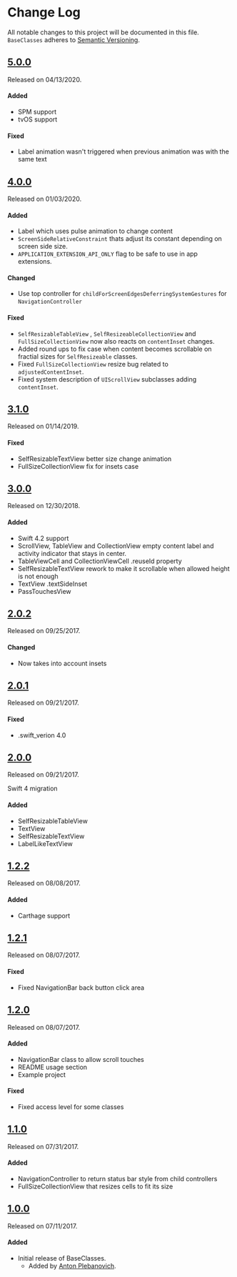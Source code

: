 # Change Log
All notable changes to this project will be documented in this file.
`BaseClasses` adheres to [Semantic Versioning](http://semver.org/).


## [5.0.0](https://github.com/APUtils/BaseClasses/releases/tag/5.0.0)
Released on 04/13/2020.

#### Added
- SPM support
- tvOS support

#### Fixed
- Label animation wasn't triggered when previous animation was with the same text


## [4.0.0](https://github.com/APUtils/BaseClasses/releases/tag/4.0.0)
Released on 01/03/2020.

#### Added
- Label which uses pulse animation to change content
- `ScreenSideRelativeConstraint` thats adjust its constant depending on screen side size.
- `APPLICATION_EXTENSION_API_ONLY` flag to be safe to use in app extensions.

#### Changed
-  Use top controller for `childForScreenEdgesDeferringSystemGestures` for `NavigationController`

#### Fixed
- `SelfResizableTableView` , `SelfResizeableCollectionView` and `FullSizeCollectionView` now also reacts on `contentInset` changes.
- Added round ups to fix case when content becomes scrollable on fractial sizes for `SelfResizeable` classes.
- Fixed `FullSizeCollectionView` resize bug related to `adjustedContentInset`.
- Fixed system description of `UIScrollView` subclasses adding `contentInset`.


## [3.1.0](https://github.com/APUtils/BaseClasses/releases/tag/3.1.0)
Released on 01/14/2019.

#### Fixed
- SelfResizableTextView better size change animation
- FullSizeCollectionView fix for insets case


## [3.0.0](https://github.com/APUtils/BaseClasses/releases/tag/3.0.0)
Released on 12/30/2018.

#### Added
- Swift 4.2 support
- ScrollView, TableView and CollectionView empty content label and activity indicator that stays in center.
- TableViewCell and CollectionViewCell .reuseId property
- SelfResizableTextView rework to make it scrollable when allowed height is not enough
- TextView .textSideInset
- PassTouchesView


## [2.0.2](https://github.com/APUtils/BaseClasses/releases/tag/2.0.2)
Released on 09/25/2017.

#### Changed
- Now takes into account insets


## [2.0.1](https://github.com/APUtils/BaseClasses/releases/tag/2.0.1)
Released on 09/21/2017.

#### Fixed
- .swift_verion 4.0


## [2.0.0](https://github.com/APUtils/BaseClasses/releases/tag/2.0.0)
Released on 09/21/2017.

Swift 4 migration

#### Added
- SelfResizableTableView
- TextView
- SelfResizableTextView
- LabelLikeTextView

## [1.2.2](https://github.com/APUtils/BaseClasses/releases/tag/1.2.2)
Released on 08/08/2017.

#### Added
- Carthage support

## [1.2.1](https://github.com/APUtils/BaseClasses/releases/tag/1.2.1)
Released on 08/07/2017.

#### Fixed
- Fixed NavigationBar back button click area

## [1.2.0](https://github.com/APUtils/BaseClasses/releases/tag/1.2.0)
Released on 08/07/2017.

#### Added
- NavigationBar class to allow scroll touches
- README usage section
- Example project

#### Fixed
- Fixed access level for some classes

## [1.1.0](https://github.com/APUtils/BaseClasses/releases/tag/1.1.0)
Released on 07/31/2017.

#### Added
- NavigationController to return status bar style from child controllers
- FullSizeCollectionView that resizes cells to fit its size

## [1.0.0](https://github.com/APUtils/BaseClasses/releases/tag/1.0.0)
Released on 07/11/2017.

#### Added
- Initial release of BaseClasses.
  - Added by [Anton Plebanovich](https://github.com/anton-plebanovich).
